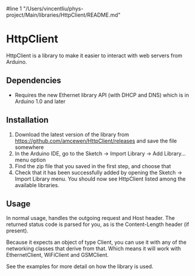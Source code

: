 #line 1 "/Users/vincentliu/phys-project/Main/libraries/HttpClient/README.md"
# HttpClient

HttpClient is a library to make it easier to interact with web servers from Arduino.

## Dependencies

- Requires the new Ethernet library API (with DHCP and DNS) which is in Arduino 1.0 and later

## Installation

1. Download the latest version of the library from https://github.com/amcewen/HttpClient/releases and save the file somewhere
1. In the Arduino IDE, go to the Sketch -> Import Library -> Add Library... menu option
1. Find the zip file that you saved in the first step, and choose that
1. Check that it has been successfully added by opening the Sketch -> Import Library menu.  You should now see HttpClient listed among the available libraries.

## Usage

In normal usage, handles the outgoing request and Host header.  The returned status code is parsed for you, as is the Content-Length header (if present).

Because it expects an object of type Client, you can use it with any of the networking classes that derive from that.  Which means it will work with EthernetClient, WiFiClient and GSMClient.

See the examples for more detail on how the library is used.

